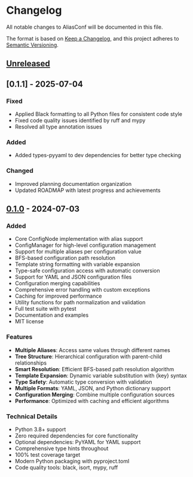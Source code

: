 # Changelog

All notable changes to AliasConf will be documented in this file.

The format is based on [Keep a Changelog](https://keepachangelog.com/en/1.0.0/),
and this project adheres to [Semantic Versioning](https://semver.org/spec/v2.0.0.html).

## [Unreleased]

## [0.1.1] - 2025-07-04

### Fixed
- Applied Black formatting to all Python files for consistent code style
- Fixed code quality issues identified by ruff and mypy
- Resolved all type annotation issues

### Added
- Added types-pyyaml to dev dependencies for better type checking

### Changed
- Improved planning documentation organization
- Updated ROADMAP with latest progress and achievements

## [0.1.0] - 2024-07-03

### Added
- Core ConfigNode implementation with alias support
- ConfigManager for high-level configuration management
- Support for multiple aliases per configuration value
- BFS-based configuration path resolution
- Template string formatting with variable expansion
- Type-safe configuration access with automatic conversion
- Support for YAML and JSON configuration files
- Configuration merging capabilities
- Comprehensive error handling with custom exceptions
- Caching for improved performance
- Utility functions for path normalization and validation
- Full test suite with pytest
- Documentation and examples
- MIT license

### Features
- **Multiple Aliases**: Access same values through different names
- **Tree Structure**: Hierarchical configuration with parent-child relationships
- **Smart Resolution**: Efficient BFS-based path resolution algorithm
- **Template Expansion**: Dynamic variable substitution with {key} syntax
- **Type Safety**: Automatic type conversion with validation
- **Multiple Formats**: YAML, JSON, and Python dictionary support
- **Configuration Merging**: Combine multiple configuration sources
- **Performance**: Optimized with caching and efficient algorithms

### Technical Details
- Python 3.8+ support
- Zero required dependencies for core functionality
- Optional dependencies: PyYAML for YAML support
- Comprehensive type hints throughout
- 100% test coverage target
- Modern Python packaging with pyproject.toml
- Code quality tools: black, isort, mypy, ruff

[Unreleased]: https://github.com/username/aliasconf/compare/v0.1.0...HEAD
[0.1.0]: https://github.com/username/aliasconf/releases/tag/v0.1.0